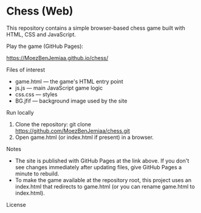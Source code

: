 # Chess (Web)

This repository contains a simple browser-based chess game built with HTML, CSS and JavaScript.

Play the game (GitHub Pages):

https://MoezBenJemiaa.github.io/chess/

Files of interest
- game.html — the game's HTML entry point
- js.js — main JavaScript game logic
- css.css — styles
- BG.jfif — background image used by the site

Run locally
1. Clone the repository:
   git clone https://github.com/MoezBenJemiaa/chess.git
2. Open game.html (or index.html if present) in a browser.

Notes
- The site is published with GitHub Pages at the link above. If you don't see changes immediately after updating files, give GitHub Pages a minute to rebuild.
- To make the game available at the repository root, this project uses an index.html that redirects to game.html (or you can rename game.html to index.html).

License

